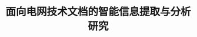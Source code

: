 ---
title: "面向电网技术文档的智能信息提取与分析研究"
description: "建立一套适用于电网设备技术文件的智能算法和多模态模型，形成结构化通用化技术模板。通过智能识别和语义匹配技术，实施开工审查和出厂审查技术文件比对自动化。"
image: '/images/电网ERP.png'
# demo: '/files/BookDone_demo.mp4'
# code: 'https://github.com/yourusername/project1'
slides: '/files/面向电网技术文档的智能信息提取与分析研究.pdf'
--- 